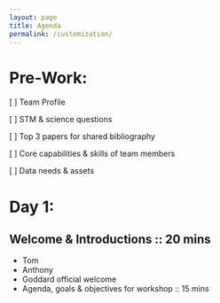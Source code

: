 ```yaml
---
layout: page
title: Agenda
permalink: /customization/
---
```


# Pre-Work:
[ ] Team Profile

[ ] STM & science questions

[ ] Top 3 papers for shared bibliography

[ ] Core capabilities & skills of team members

 [ ] Data needs & assets

# Day 1:
## Welcome & Introductions :: 20 mins

- Tom
- Anthony
- Goddard official welcome
- Agenda, goals & objectives for workshop :: 15 mins
 
